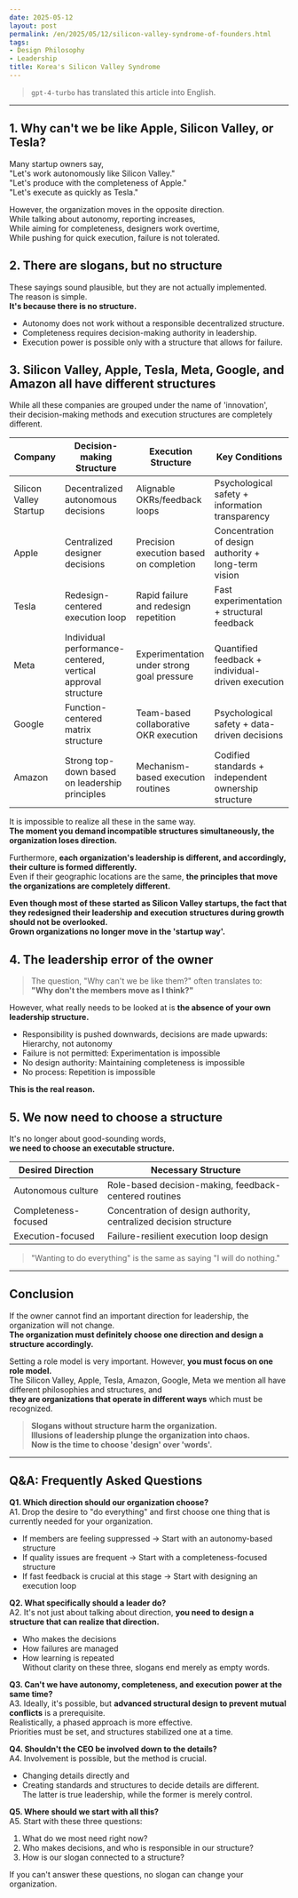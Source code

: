 ```yaml
---
date: 2025-05-12
layout: post
permalink: /en/2025/05/12/silicon-valley-syndrome-of-founders.html
tags:
- Design Philosophy
- Leadership
title: Korea's Silicon Valley Syndrome
---
```


> `gpt-4-turbo` has translated this article into English.

---

## 1. Why can't we be like Apple, Silicon Valley, or Tesla?

Many startup owners say,  
"Let's work autonomously like Silicon Valley."  
"Let's produce with the completeness of Apple."  
"Let's execute as quickly as Tesla."

However, the organization moves in the opposite direction.  
While talking about autonomy, reporting increases,  
While aiming for completeness, designers work overtime,  
While pushing for quick execution, failure is not tolerated.

## 2. There are slogans, but no structure

These sayings sound plausible, but they are not actually implemented.  
The reason is simple.  
**It's because there is no structure.**

- Autonomy does not work without a responsible decentralized structure.  
- Completeness requires decision-making authority in leadership.  
- Execution power is possible only with a structure that allows for failure.

## 3. Silicon Valley, Apple, Tesla, Meta, Google, and Amazon all have different structures

While all these companies are grouped under the name of 'innovation',  
their decision-making methods and execution structures are completely different.

| Company | Decision-making Structure | Execution Structure | Key Conditions |
|---------|---------------------------|---------------------|----------------|
| Silicon Valley Startup | Decentralized autonomous decisions | Alignable OKRs/feedback loops | Psychological safety + information transparency |
| Apple | Centralized designer decisions | Precision execution based on completion | Concentration of design authority + long-term vision |
| Tesla | Redesign-centered execution loop | Rapid failure and redesign repetition | Fast experimentation + structural feedback |
| Meta | Individual performance-centered, vertical approval structure | Experimentation under strong goal pressure | Quantified feedback + individual-driven execution |
| Google | Function-centered matrix structure | Team-based collaborative OKR execution | Psychological safety + data-driven decisions |
| Amazon | Strong top-down based on leadership principles | Mechanism-based execution routines | Codified standards + independent ownership structure |

It is impossible to realize all these in the same way.  
**The moment you demand incompatible structures simultaneously, the organization loses direction.**

Furthermore, **each organization's leadership is different, and accordingly, their culture is formed differently.**  
Even if their geographic locations are the same, **the principles that move the organizations are completely different.**

**Even though most of these started as Silicon Valley startups, the fact that they redesigned their leadership and execution structures during growth should not be overlooked.**  
**Grown organizations no longer move in the 'startup way'.**

## 4. The leadership error of the owner

> The question, "Why can't we be like them?" often translates to:  
> **"Why don't the members move as I think?"**

However, what really needs to be looked at is **the absence of your own leadership structure.**

- Responsibility is pushed downwards, decisions are made upwards: Hierarchy, not autonomy
- Failure is not permitted: Experimentation is impossible
- No design authority: Maintaining completeness is impossible
- No process: Repetition is impossible

**This is the real reason.**

## 5. We now need to choose a structure

It's no longer about good-sounding words,  
**we need to choose an executable structure.**

| Desired Direction | Necessary Structure |
|-------------------|---------------------|
| Autonomous culture | Role-based decision-making, feedback-centered routines |
| Completeness-focused | Concentration of design authority, centralized decision structure |
| Execution-focused | Failure-resilient execution loop design |

> "Wanting to do everything" is the same as saying "I will do nothing."

---

## Conclusion

If the owner cannot find an important direction for leadership, the organization will not change.  
**The organization must definitely choose one direction and design a structure accordingly.**

Setting a role model is very important. However, **you must focus on one role model.**  
The Silicon Valley, Apple, Tesla, Amazon, Google, Meta we mention all have different philosophies and structures, and  
**they are organizations that operate in different ways** which must be recognized.

> **Slogans without structure harm the organization.**  
> **Illusions of leadership plunge the organization into chaos.**  
> **Now is the time to choose 'design' over 'words'.**

---

## Q&A: Frequently Asked Questions

**Q1. Which direction should our organization choose?**  
A1. Drop the desire to "do everything" and first choose one thing that is currently needed for your organization.  
- If members are feeling suppressed → Start with an autonomy-based structure  
- If quality issues are frequent → Start with a completeness-focused structure  
- If fast feedback is crucial at this stage → Start with designing an execution loop

**Q2. What specifically should a leader do?**  
A2. It's not just about talking about direction, **you need to design a structure that can realize that direction.**  
- Who makes the decisions  
- How failures are managed  
- How learning is repeated  
Without clarity on these three, slogans end merely as empty words.

**Q3. Can't we have autonomy, completeness, and execution power at the same time?**  
A3. Ideally, it's possible, but **advanced structural design to prevent mutual conflicts** is a prerequisite.  
Realistically, a phased approach is more effective.  
Priorities must be set, and structures stabilized one at a time.

**Q4. Shouldn't the CEO be involved down to the details?**  
A4. Involvement is possible, but the method is crucial.  
- Changing details directly and  
- Creating standards and structures to decide details are different.  
The latter is true leadership, while the former is merely control.

**Q5. Where should we start with all this?**  
A5. Start with these three questions:
1. What do we most need right now?  
2. Who makes decisions, and who is responsible in our structure?  
3. How is our slogan connected to a structure?

If you can't answer these questions, no slogan can change your organization.